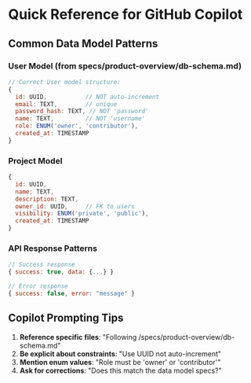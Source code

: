 # Quick Reference for GitHub Copilot

## Common Data Model Patterns

### User Model (from specs/product-overview/db-schema.md)
```javascript
// Correct User model structure:
{
  id: UUID,           // NOT auto-increment
  email: TEXT,        // unique
  password_hash: TEXT, // NOT 'password'
  name: TEXT,         // NOT 'username'
  role: ENUM('owner', 'contributor'),
  created_at: TIMESTAMP
}
```

### Project Model
```javascript
{
  id: UUID,
  name: TEXT,
  description: TEXT,
  owner_id: UUID,     // FK to users
  visibility: ENUM('private', 'public'),
  created_at: TIMESTAMP
}
```

### API Response Patterns
```javascript
// Success response
{ success: true, data: {...} }

// Error response  
{ success: false, error: "message" }
```

## Copilot Prompting Tips

1. **Reference specific files**: "Following /specs/product-overview/db-schema.md"
2. **Be explicit about constraints**: "Use UUID not auto-increment"
3. **Mention enum values**: "Role must be 'owner' or 'contributor'"
4. **Ask for corrections**: "Does this match the data model specs?"
